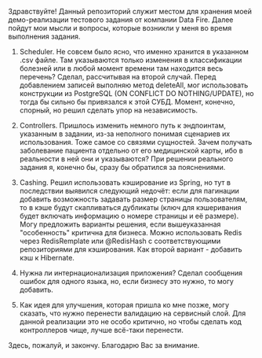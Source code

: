 Здравствуйте! 
Данный репозиторий служит местом для хранения моей демо-реализации тестового задания от компании Data Fire.
Далее пойдут мои мысли и вопросы, которые возникли у меня во время выполнения задания.

1) Scheduler.
Не совсем было ясно, что именно хранится в указанном .csv файле. Там указываются только изменения
в классификации болезней или в любой момент времени там находится весь перечень? Сделал, рассчитывая
на второй случай. Перед добавлением записей выполняю метод deleteAll, мог использовать конструкции из
PostgreSQL (ON CONFLICT DO NOTHING/UPDATE), но тогда бы сильно бы привязался к этой СУБД. Момент,
конечно, спорный, но решил сделать упор на независимость.

2) Controllers.
Пришлось изменить немного путь к эндпоинтам, указанным в задании, из-за неполного понимая сценариев их
использования. Тоже самое со связями сущностей. Зачем получать заболевание пациента отдельно от его
медицинской карты, ибо в реальности в ней они и указываются? При решении реального задания я, конечно бы,
сразу бы обратился за пояснениями.

3) Cashing.
Решил использовать кэширование из Spring, но тут в последствии выявился следующий недочёт: если для
пагинации добавить возможность задавать размер страницы пользователям, то в кэше будут скапливаться
дубликаты (ключ для кэшеривания будет включать информацию о номере страницы и её размере). Могу предложить
варианты решения, если вышеуказанная "особенность" критична для бизнеса. Можно использовать Redis через
RedisRemplate или @RedisHash с соответствующими репозиториями для кэширования. Как второй вариант -
добавить кэш к Hibernate.

4) Нужна ли интернационализация приложения? Сделал сообщения ошибок для одного языка, но, если бизнесу
это нужно, то могу добавить.

5) Как идея для улучшения, которая пришла ко мне позже, могу сказать, что нужно перенести валидацию на
сервисный слой. Для данной реализации это не особо критично, но чтобы сделать код контроллеров чище,
лучше всё-таки перенести.

Здесь, пожалуй, и закончу. Благодарю Вас за внимание.
